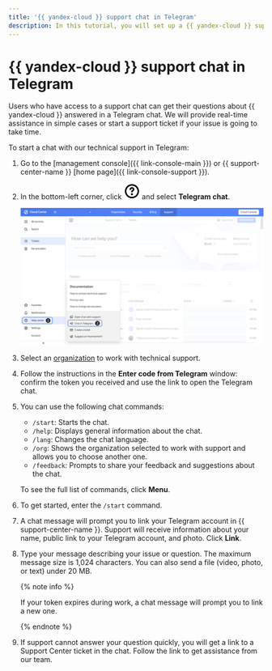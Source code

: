```yaml
---
title: '{{ yandex-cloud }} support chat in Telegram'
description: In this tutorial, you will set up a {{ yandex-cloud }} support chat in Telegram.
---
```


# {{ yandex-cloud }} support chat in Telegram

Users who have access to a support chat can get their questions about {{ yandex-cloud }} answered in a Telegram chat. We will provide real-time assistance in simple cases or start a support ticket if your issue is going to take time.

To start a chat with our technical support in Telegram:

1. Go to the [management console]({{ link-console-main }}) or {{ support-center-name }} [home page]({{ link-console-support }}).
1. In the bottom-left corner, click ![image](../_assets/console-icons/circle-question.svg) and select **Telegram chat**.

    ![support-tg-chat](../_assets/support/tg-chat/support-tg-chat.png)

1. Select an [organization](../organization/quickstart.md) to work with technical support.
1. Follow the instructions in the **Enter code from Telegram** window: confirm the token you received and use the link to open the Telegram chat.
1. You can use the following chat commands:

    * `/start`: Starts the chat.
    * `/help`: Displays general information about the chat.
    * `/lang`: Changes the chat language.
    * `/org`: Shows the organization selected to work with support and allows you to choose another one.
    * `/feedback`: Prompts to share your feedback and suggestions about the chat.

    To see the full list of commands, click **Menu**.

1. To get started, enter the `/start` command.
1. A chat message will prompt you to link your Telegram account in {{ support-center-name }}. Support will receive information about your name, public link to your Telegram account, and photo. Click **Link**.
1. Type your message describing your issue or question. The maximum message size is 1,024 characters. You can also send a file (video, photo, or text) under 20 MB.

    {% note info %}

    If your token expires during work, a chat message will prompt you to link a new one.

    {% endnote %}

1. If support cannot answer your question quickly, you will get a link to a Support Center ticket in the chat. Follow the link to get assistance from our team.

